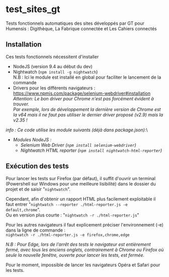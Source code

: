 # test_sites_gt
Tests fonctionnels automatiques des sites développés par GT pour Humensis : Digithèque, La Fabrique connectée et Les Cahiers connectés

## Installation
Ces tests fonctionnels nécessitent d'installer 
* NodeJS (version 9.4 au début du dev)
* Nightwatch (`npm install -g nightwatch`)\
 N.B : Ici le module est installé en global pour faciliter le lancement de la commande
* Drivers pour les différents navigateurs : https://www.npmjs.com/package/selenium-webdriver#installation \
 *Attention: Le bon driver pour Chrome n'est pas forcément évident à trouver.*\
 *Par exemple, lors de développement la dernière version de Chrome est la v64 mais il ne faut pas utiliser le dernier driver proposé (v2.9) mais la v2.35 !*

*info : Ce code utilise les module suivants (déjà dans package.json):*\
* *Modules NodeJS :* 
  * *Selenium Web Driver (`npm install selenium-webdriver`)* 
  * *Nightwatch HTML reporter (`npm install nightwatch-html-reporter`)*

## Exécution des tests
Pour lancer les tests sur Firefox (par défaut), il suffit d'ouvrir un terminal (Powershell sur Windows pour une meilleure lisibilité) dans le dossier du projet et de saisir "`nightwatch`".

Cependant, afin d'obtenir un rapport HTML plus facilement exploitable il faut entrer "`nightwatch --reporter ./html-reporter.js -e default,chrome`".\
Ou en version plus courte : "`nightwatch -r ./html-reporter.js`"

Pour les autres navigateurs il faut explicement préciser l'environnement (-e) dans la ligne de commande :\
`nightwatch -r ./html-reporter.js -e firefox,chrome,edge`

*N.B : Pour Edge, lors de l'arrêt des tests le navigateur est entièrement fermé, avec tous les anciens onglets, contrairement à Chrome ou Firefox où seule la nouvelle fenêtre, ouverte pour lancer les tests, est fermée.*

Pour le moment, impossible de lancer les navigateurs Opéra et Safari pour les tests.
